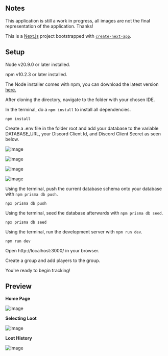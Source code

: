 ## Notes
This application is still a work in progress, all images are not the final representation of the application. Thanks!

This is a [Next.js](https://nextjs.org/) project bootstrapped with [`create-next-app`](https://github.com/vercel/next.js/tree/canary/packages/create-next-app).

## Setup

Node v20.9.0 or later installed.

npm v10.2.3 or later installed.

The Node installer comes with npm, you can download the latest version [here.](https://nodejs.org/en/download/)

After cloning the directory, navigate to the folder with your chosen IDE.

In the terminal, do a `npm install` to install all dependencies.
```
npm install
```

Create a .env file in the folder root and add your database to the variable DATABASE_URL, your Discord Client Id, and Discord Client Secret as seen below.

![image](https://github.com/zurovirus/savage-loot-tracker/assets/128162169/d79b2f1a-b69c-4328-ac01-e4823976d1c0)

![image](https://github.com/zurovirus/savage-loot-tracker/assets/128162169/2e357607-a827-45ec-83e1-c50082ac468f)

![image](https://github.com/zurovirus/savage-loot-tracker/assets/128162169/4b379923-8661-4e0f-97ba-d98ae595b681)

![image](https://github.com/zurovirus/savage-loot-tracker/assets/128162169/8c2a909a-4f1c-4b08-9c2a-959303dd2096)

Using the terminal, push the current database schema onto your database with `npm prisma db push`.
```
npx prisma db push
```

Using the terminal, seed the database afterwards with `npm prisma db seed`.
```
npx prisma db seed
````

Using the terminal, run the development server with `npm run dev`.
```
npm run dev
```

Open http://localhost:3000/ in your browser.

Create a group and add players to the group.

You're ready to begin tracking!

## Preview
**Home Page**

![image](https://github.com/zurovirus/savage-loot-tracker/assets/128162169/5a1dc189-658c-421a-bb9a-6ac7cd55fd5c)

**Selecting Loot**

![image](https://github.com/zurovirus/savage-loot-tracker/assets/128162169/83af67d4-0aa5-4ba4-ad81-6ab8bf6e1737)

**Loot History**

![image](https://github.com/zurovirus/savage-loot-tracker/assets/128162169/9f90db06-26ed-42bd-8517-dcb06844bd3c)



